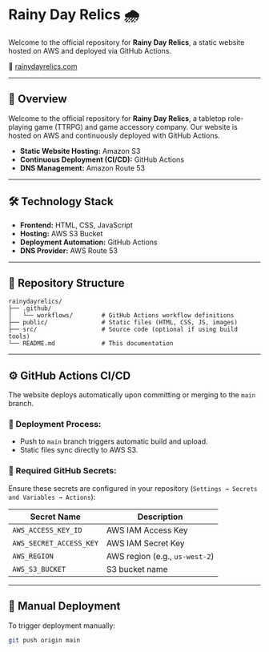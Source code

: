 # Rainy Day Relics 🌧️

Welcome to the official repository for **Rainy Day Relics**, a static website hosted on AWS and deployed via GitHub Actions.

🔗 [rainydayrelics.com](https://rainydayrelics.com)

---

## 🔭 Overview

Welcome to the official repository for **Rainy Day Relics**, a tabletop role-playing game (TTRPG) and game accessory company. Our website is hosted on AWS and continuously deployed with GitHub Actions.
- **Static Website Hosting:** Amazon S3
- **Continuous Deployment (CI/CD):** GitHub Actions
- **DNS Management:** Amazon Route 53

---

## 🛠️ Technology Stack

- **Frontend:** HTML, CSS, JavaScript
- **Hosting:** AWS S3 Bucket
- **Deployment Automation:** GitHub Actions
- **DNS Provider:** AWS Route 53

---

## 📁 Repository Structure

```text
rainydayrelics/
├── .github/
│   └── workflows/        # GitHub Actions workflow definitions
├── public/               # Static files (HTML, CSS, JS, images)
├── src/                  # Source code (optional if using build tools)
└── README.md             # This documentation
```

---

## ⚙️ GitHub Actions CI/CD

The website deploys automatically upon committing or merging to the `main` branch.

### 🔄 Deployment Process:
- Push to `main` branch triggers automatic build and upload.
- Static files sync directly to AWS S3.

### 🔐 Required GitHub Secrets:
Ensure these secrets are configured in your repository (`Settings → Secrets and Variables → Actions`):

| Secret Name             | Description                           |
|-------------------------|---------------------------------------|
| `AWS_ACCESS_KEY_ID`     | AWS IAM Access Key                    |
| `AWS_SECRET_ACCESS_KEY` | AWS IAM Secret Key                    |
| `AWS_REGION`            | AWS region (e.g., `us-west-2`)        |
| `AWS_S3_BUCKET`         | S3 bucket name                        |

---

## 📌 Manual Deployment

To trigger deployment manually:

```bash
git push origin main

